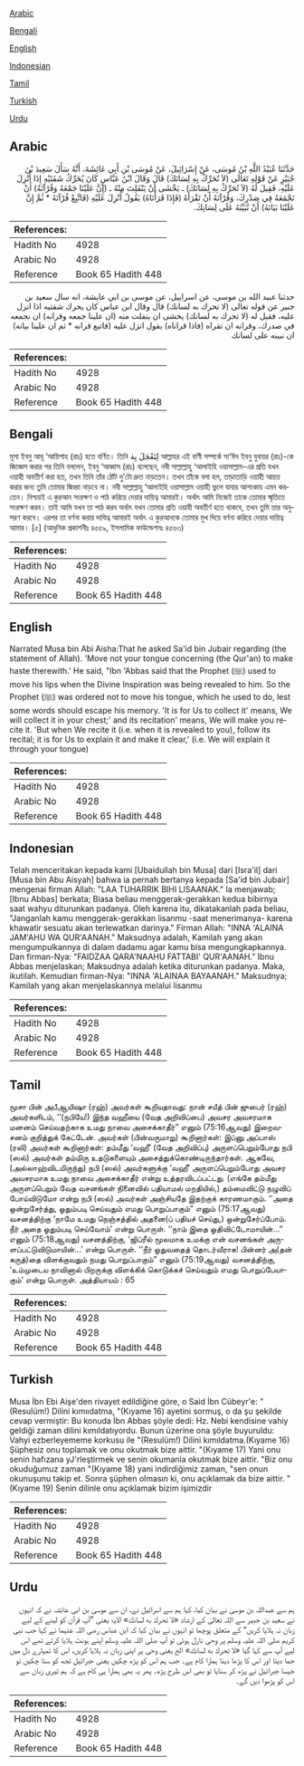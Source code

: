 [Arabic](#arabic)

[Bengali](#bengali)

[English](#english)

[Indonesian](#indonesian)

[Tamil](#tamil)

[Turkish](#turkish)

[Urdu](#urdu)

## Arabic


<div dir="rtl" lang="ar" style={{fontSize:'larger',backgroundColor:'#f8f9fa',padding:20}}>
حَدَّثَنَا عُبَيْدُ اللَّهِ بْنُ مُوسَى، عَنْ إِسْرَائِيلَ، عَنْ مُوسَى بْنِ أَبِي عَائِشَةَ، أَنَّهُ سَأَلَ سَعِيدَ بْنَ جُبَيْرٍ عَنْ قَوْلِهِ تَعَالَى ‏(‏لاَ تُحَرِّكْ بِهِ لِسَانَكَ‏)‏ قَالَ وَقَالَ ابْنُ عَبَّاسٍ كَانَ يُحَرِّكُ شَفَتَيْهِ إِذَا أُنْزِلَ عَلَيْهِ، فَقِيلَ لَهُ ‏(‏لاَ تُحَرِّكْ بِهِ لِسَانَكَ‏)‏ ـ يَخْشَى أَنْ يَنْفَلِتَ مِنْهُ ـ ‏(‏إِنَّ عَلَيْنَا جَمْعَهُ وَقُرْآنَهُ‏)‏ أَنْ نَجْمَعَهُ فِي صَدْرِكَ، وَقُرْآنَهُ أَنْ تَقْرَأَهُ ‏(‏فَإِذَا قَرَأْنَاهُ‏)‏ يَقُولُ أُنْزِلَ عَلَيْهِ ‏(‏فَاتَّبِعْ قُرْآنَهُ * ثُمَّ إِنَّ عَلَيْنَا بَيَانَهُ‏)‏ أَنْ نُبَيِّنَهُ عَلَى لِسَانِكَ‏.‏
</div>
<div style={{backgroundColor:'#f8f9fa',padding:20, marginBottom: 10}}><table> <thead> <tr> <th>References:</th> <th></th> </tr> </thead> <tbody><tr><td>Hadith No</td><td>4928</td></tr><tr><td>Arabic No</td><td>4928</td></tr><tr><td>Reference</td><td>Book 65 Hadith 448</td></tr></tbody></table></div>


<div dir="rtl" lang="ar" style={{fontSize:'larger',backgroundColor:'#f8f9fa',padding:20}}>
حدثنا عبيد الله بن موسى، عن اسراييل، عن موسى بن ابي عايشة، انه سال سعيد بن جبير عن قوله تعالى (لا تحرك به لسانك) قال وقال ابن عباس كان يحرك شفتيه اذا انزل عليه، فقيل له (لا تحرك به لسانك) يخشى ان ينفلت منه (ان علينا جمعه وقرانه) ان نجمعه في صدرك، وقرانه ان تقراه (فاذا قراناه) يقول انزل عليه (فاتبع قرانه * ثم ان علينا بيانه) ان نبينه على لسانك
</div>
<div style={{backgroundColor:'#f8f9fa',padding:20, marginBottom: 10}}><table> <thead> <tr> <th>References:</th> <th></th> </tr> </thead> <tbody><tr><td>Hadith No</td><td>4928</td></tr><tr><td>Arabic No</td><td>4928</td></tr><tr><td>Reference</td><td>Book 65 Hadith 448</td></tr></tbody></table></div>

## Bengali


<div dir="ltr" lang="bn" style={{fontSize:'larger',backgroundColor:'#f8f9fa',padding:20}}>
মূসা ইবনু আবূ ‘আয়িশাহ (রাঃ) হতে বর্ণিত। তিনি لِتَعْجَلَ بِهٰ আল্লাহর এই বাণী সম্পর্কে সা‘ঈদ ইবনু যুবায়র (রাঃ)-কে জিজ্ঞেস করার পর তিনি বললেন, ইবনু ‘আব্বাস (রাঃ) বলেছেন, নবী সাল্লাল্লাহু ‘আলাইহি ওয়াসাল্লাম-এর প্রতি যখন ওয়াহী অবতীর্ণ করা হত, তখন তিনি তাঁর ঠোঁট দু’টো দ্রুত নাড়তেন। তখন তাঁকে বলা হল, তাড়াতাড়ি ওয়াহী আয়ত্ত করার জন্য তুমি তোমার জিহ্বা নাড়বে না। নবী সাল্লাল্লাহু ‘আলাইহি ওয়াসাল্লাম ওয়াহী ভুলে যাবার আশংকায় এমন করতেন। নিশ্চয়ই এ কুরআন সংরক্ষণ ও পাঠ করিয়ে দেয়ার দায়িত্ব আমারই। অর্থাৎ আমি নিজেই তাকে তোমার স্মৃতিতে সংরক্ষণ করব। তাই আমি যখন তা পাঠ করব অর্থাৎ যখন তোমার প্রতি ওয়াহী অবতীর্ণ হতে থাকবে, তখন তুমি তার অনুসরণ করবে। এরপর তা বর্ণনা করার দাযিত্ব আমারই অর্থাৎ এ কুরআনকে তোমার মুখ দিয়ে বর্ণনা করিয়ে দেয়ার দায়িত্ব আমার। [৫] (আধুনিক প্রকাশনীঃ ৪৫৫৯, ইসলামিক ফাউন্ডেশনঃ ৪৫৬৩)
</div>
<div style={{backgroundColor:'#f8f9fa',padding:20, marginBottom: 10}}><table> <thead> <tr> <th>References:</th> <th></th> </tr> </thead> <tbody><tr><td>Hadith No</td><td>4928</td></tr><tr><td>Arabic No</td><td>4928</td></tr><tr><td>Reference</td><td>Book 65 Hadith 448</td></tr></tbody></table></div>

## English


<div dir="ltr" lang="en" style={{fontSize:'larger',backgroundColor:'#f8f9fa',padding:20}}>
Narrated Musa bin Abi Aisha:That he asked Sa'id bin Jubair regarding (the statement of Allah). 'Move not your tongue concerning (the Qur'an) to make haste therewith.' He said, "Ibn 'Abbas said that the Prophet (ﷺ) used to move his lips when the Divine Inspiration was being revealed to him. So the Prophet (ﷺ) was ordered not to move his tongue, which he used to do, lest some words should escape his memory. 'It is for Us to collect it' means, We will collect it in your chest;' and its recitation' means, We will make you recite it. 'But when We recite it (i.e. when it is revealed to you), follow its recital; it is for Us to explain it and make it clear,' (i.e. We will explain it through your tongue)
</div>
<div style={{backgroundColor:'#f8f9fa',padding:20, marginBottom: 10}}><table> <thead> <tr> <th>References:</th> <th></th> </tr> </thead> <tbody><tr><td>Hadith No</td><td>4928</td></tr><tr><td>Arabic No</td><td>4928</td></tr><tr><td>Reference</td><td>Book 65 Hadith 448</td></tr></tbody></table></div>

## Indonesian


<div dir="ltr" lang="id" style={{fontSize:'larger',backgroundColor:'#f8f9fa',padding:20}}>
Telah menceritakan kepada kami [Ubaidullah bin Musa] dari [Isra'il] dari [Musa bin Abu Aisyah] bahwa ia pernah bertanya kepada [Sa'id bin Jubair] mengenai firman Allah: "LAA TUHARRIK BIHI LISAANAK." Ia menjawab; [Ibnu Abbas] berkata; Biasa beliau menggerak-gerakkan kedua bibirnya saat wahyu diturunkan padanya. Oleh karena itu, dikatakanlah pada beliau, "Janganlah kamu menggerak-gerakkan lisanmu -saat menerimanya- karena khawatir sesuatu akan terlewatkan darinya." Firman Allah: "INNA 'ALAINA JAM'AHU WA QUR'AANAH." Maksudnya adalah, Kamilah yang akan mengumpulkannya di dalam dadamu agar kamu bisa mengungkapkannya. Dan firman-Nya: "FAIDZAA QARA'NAAHU FATTABI' QUR'AANAH." Ibnu Abbas menjelaskan; Maksudnya adalah ketika diturunkan padanya. Maka, ikutilah. Kemudian firman-Nya: "INNA 'ALAINAA BAYAANAH." Maksudnya; Kamilah yang akan menjelaskannya melalui lisanmu
</div>
<div style={{backgroundColor:'#f8f9fa',padding:20, marginBottom: 10}}><table> <thead> <tr> <th>References:</th> <th></th> </tr> </thead> <tbody><tr><td>Hadith No</td><td>4928</td></tr><tr><td>Arabic No</td><td>4928</td></tr><tr><td>Reference</td><td>Book 65 Hadith 448</td></tr></tbody></table></div>

## Tamil


<div dir="ltr" lang="ta" style={{fontSize:'larger',backgroundColor:'#f8f9fa',padding:20}}>
மூசா பின் அபீஆயிஷா (ரஹ்) அவர்கள் கூறியதாவது: நான் சயீத் பின் ஜுபைர் (ரஹ்) அவர்களிடம், ‘‘(நபியே!) இந்த வஹீயை (வேத அறிவிப்பை) அவசர அவசரமாக மனனம் செய்வதற்காக உமது நாவை அசைக்காதீர்” எனும் (75:16ஆவது) இறைவசனம் குறித்துக் கேட்டேன். அவர்கள் (பின்வருமாறு) கூறினார்கள்: இப்னு அப்பாஸ் (ரலி) அவர்கள் கூறினார்கள்: தம்மீது ‘வஹீ’ (வேத அறிவிப்பு) அருளப்பெறும்போது நபி (ஸல்) அவர்கள் தம்மிரு உதடுகளையும் அசைத்துக்கொண்டிருந்தார்கள். ஆகவே, (அல்லாஹ்விடமிருந்து) நபி (ஸல்) அவர்களுக்கு ‘வஹீ’ அருளப்பெறும்போது அவசர அவசரமாக உமது நாவை அசைக்காதீர் என்று உத்தரவிடப்பட்டது. (எங்கே தம்மீது அருளப்பெறும் வேத வசனங்கள் நினைவில் பதியாமல் மறதியில்,) தம்மைவிட்டு நழுவிப் போய்விடுமோ என்று நபி (ஸல்) அவர்கள் அஞ்சியதே இதற்குக் காரணமாகும். ‘‘அதை ஒன்றுசேர்த்து, ஓதும்படி செய்வதும் எமது பொறுப்பாகும்” எனும் (75:17ஆவது) வசனத்திற்கு ‘நாமே உமது நெஞ்சத்தில் அதனை(ப் பதியச் செய்து,) ஒன்றுசேர்ப்போம். நீர் அதை ஓதும்படி செய்வோம்’ என்று பொருள். ‘‘நாம் இதை ஓதிவிட்டோமாயின்...” எனும் (75:18ஆவது) வசனத்திற்கு, ‘ஜிப்ரீல் மூலமாக உமக்கு என் வசனங்கள் அருளப்பட்டுவிடுமாயின்...’ என்று பொருள். ‘‘நீர் ஓதுவதைத் தொடர்வீராக! பின்னர் அ(தன் கருத்)தை விளக்குவதும் நமது பொறுப்பாகும்” எனும் (75:19ஆவது) வசனத்திற்கு, ‘உம்முடைய நாவினால் பிறருக்கு விளக்கிக் கொடுக்கச் செய்வதும் எமது பொறுப்பேயாகும்’ என்று பொருள். அத்தியாயம் : 65
</div>
<div style={{backgroundColor:'#f8f9fa',padding:20, marginBottom: 10}}><table> <thead> <tr> <th>References:</th> <th></th> </tr> </thead> <tbody><tr><td>Hadith No</td><td>4928</td></tr><tr><td>Arabic No</td><td>4928</td></tr><tr><td>Reference</td><td>Book 65 Hadith 448</td></tr></tbody></table></div>

## Turkish


<div dir="ltr" lang="tr" style={{fontSize:'larger',backgroundColor:'#f8f9fa',padding:20}}>
Musa İbn Ebi Aişe'den rivayet edildiğine göre, o Said İbn Cübeyr'e: "(Resulüm!) Dilini kımııdatma, "(Kıyame 16) ayetini sormuş, o da şu şekilde cevap vermiştir: Bu konuda İbn Abbas şöyle dedi: Hz. Nebi kendisine vahiy geldiği zaman dilini kımıldatıyordu. Bunun üzerine ona şöyle buyuruldu: Vahyi ezberleyememe korkusu ile "(Resulüm!) Dilini kımıldatma.(Kıyame 16) Şüphesiz onu toplamak ve onu okutmak bize aittir. "(Kıyame 17) Yani onu senin hafızana yJ'rleştirmek ve senin okumanla okutmak bize aittir. "Biz onu okuduğumuz zaman "(Kıyame 18) yani indirdiğimiz zaman, "sen onun okunuşunu takip et. Sonra şüphen olmasın ki, onu açıklamak da bize aittir. "(Kıyame 19) Senin dilinle onu açıklamak bizim işimizdir
</div>
<div style={{backgroundColor:'#f8f9fa',padding:20, marginBottom: 10}}><table> <thead> <tr> <th>References:</th> <th></th> </tr> </thead> <tbody><tr><td>Hadith No</td><td>4928</td></tr><tr><td>Arabic No</td><td>4928</td></tr><tr><td>Reference</td><td>Book 65 Hadith 448</td></tr></tbody></table></div>

## Urdu


<div dir="rtl" lang="ur" style={{fontSize:'larger',backgroundColor:'#f8f9fa',padding:20}}>
ہم سے عبداللہ بن موسیٰ نے بیان کیا، کہا ہم سے اسرائیل نے، ان سے موسیٰ بن ابی عائشہ نے کہ انہوں نے سعید بن جبیر سے اللہ تعالیٰ کے ارشاد «لا تحرك به لسانك‏» الایۃ یعنی ”آپ قرآن کو لینے کے لیے زبان نہ ہلایا کریں“ کے متعلق پوچھا تو انہوں نے بیان کیا کہ ابن عباس رضی اللہ عنہما نے کہا جب نبی کریم صلی اللہ علیہ وسلم پر وحی نازل ہوئی تو آپ صلی اللہ علیہ وسلم اپنے ہونٹ ہلایا کرتے تھے اس لیے آپ سے کہا گیا «لا تحرك به لسانك‏» الخ یعنی وحی پر اپنی زبان نہ ہلایا کریں، اس کا تمہارے دل میں جما دینا اور اس کا پڑھا دینا ہمارا کام ہے۔ جب ہم اس کو پڑھ چکیں یعنی جبرائیل تجھ کو سنا چکیں تو جیسا جبرائیل نے پڑھ کر سنایا تو بھی اس طرح پڑھ۔ پھر یہ بھی ہمارا ہی کام ہے کہ ہم تیری زبان سے اس کو پڑھوا دیں گے۔
</div>
<div style={{backgroundColor:'#f8f9fa',padding:20, marginBottom: 10}}><table> <thead> <tr> <th>References:</th> <th></th> </tr> </thead> <tbody><tr><td>Hadith No</td><td>4928</td></tr><tr><td>Arabic No</td><td>4928</td></tr><tr><td>Reference</td><td>Book 65 Hadith 448</td></tr></tbody></table></div>